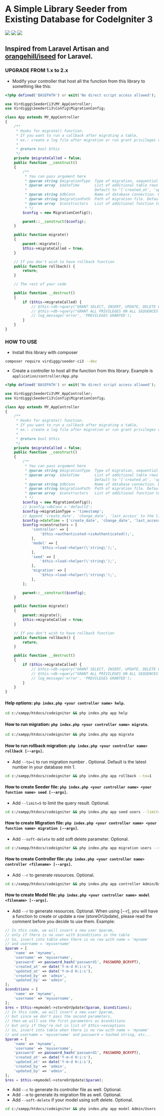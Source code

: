 # A Simple Library Seeder from Existing Database for CodeIgniter 3

<img src="https://img.shields.io/packagist/php-v/virdiggg/seeder-ci3" /> <img src="https://img.shields.io/badge/codeigniter--version-3-green" /> <img src="https://img.shields.io/github/license/virdiggg/seeder-ci3" />

## Inspired from Laravel Artisan and [orangehill/iseed](https://github.com/orangehill/iseed) for Laravel.

### UPGRADE FROM 1.x to 2.x
- Modify your controller that host all the function from this library to something like this:
```php
<?php defined('BASEPATH') or exit('No direct script access allowed');

use Virdiggg\SeederCi3\MY_AppController;
use Virdiggg\SeederCi3\Config\MigrationConfig;

class App extends MY_AppController
{
    /**
     * Hooks for migrate() function.
     * If you want to run a callback after migrating a table,
     * ex.: create a log file after migration or run grant privileges query for a role.
     * 
     * @return bool $this
     */
    private $migrateCalled = false;
    public function __construct()
    {
        /**
         * You can pass argument here
         * @param string $migrationType  Type of migration, sequential or timestamp. Default to 'sequential'.
         * @param array  $dateTime       List of additional table rows with datetime data type.
         *                               Default to "['created_at', 'updated_at', 'approved_at', 'deleted_at']".
         * @param string $dbConn         Name of database connection. Default to 'default'.
         * @param string $migrationPath  Path of migration file. Default to 'ROOT/application/migrations'.
         * @param array  $constructors   List of additional function to be called in constructor. Default to [].
         * */
        $config = new MigrationConfig();

        parent::__construct($config);
    }

    public function migrate()
    {
        parent::migrate();
        $this->migrateCalled = true;
    }

    // If you don't wish to have rollback function
    public function rollback() {
        return;
    }

    // The rest of your code

    public function __destruct()
    {
        if ($this->migrateCalled) {
            // $this->db->query("GRANT SELECT, INSERT, UPDATE, DELETE ON ALL TABLES IN SCHEMA public TO myrole");
            // $this->db->query("GRANT ALL PRIVILEGES ON ALL SEQUENCES IN SCHEMA public TO myrole");
            // log_message('error', 'PREVILEGES GRANTED');
        }
    }
}
```

### HOW TO USE
- Install this library with composer
```bash
composer require virdiggg/seeder-ci3 --dev
```
- Create a controller to host all the function from this library. Example is `application/controller/App.php`
```php
<?php defined('BASEPATH') or exit('No direct script access allowed');

use Virdiggg\SeederCi3\MY_AppController;
use Virdiggg\SeederCi3\Config\MigrationConfig;

class App extends MY_AppController
{
    /**
     * Hooks for migrate() function.
     * If you want to run a callback after migrating a table,
     * ex.: create a log file after migration or run grant privileges query for a role.
     * 
     * @return bool $this
     */
    private $migrateCalled = false;
    public function __construct()
    {
        /**
         * You can pass argument here
         * @param string $migrationType  Type of migration, sequential or timestamp. Default to 'sequential'.
         * @param array  $dateTime       List of additional table rows with datetime data type.
         *                               Default to "['created_at', 'updated_at', 'approved_at', 'deleted_at']".
         * @param string $dbConn         Name of database connection. Default to 'default'.
         * @param string $migrationPath  Path of migration file. Default to 'ROOT/application/migrations'.
         * @param array  $constructors   List of additional function to be called in constructor. Default to [].
         * */
        $config = new MigrationConfig();
        // $config->dbConn = 'default2';
        $config->migrationType = 'timestamp';
        // Append 'create_date', 'change_date', 'last_access' to the list of $dateTime
        $config->dateTime = ['create_date', 'change_date', 'last_access'];
        $config->constructors = [
            'controller' => [
                '$this->authenticated->isAuthenticated();',
            ],
            'model' => [
                '$this->load->helper(\'string\');',
            ],
            'seed' => [
                '$this->load->helper(\'string\');',
            ],
            'migration' => [
                '$this->load->helper(\'string\');',
            ],
        ];

        parent::__construct($config);
    }

    public function migrate()
    {
        parent::migrate();
        $this->migrateCalled = true;
    }

    // If you don't wish to have rollback function
    public function rollback() {
        return;
    }

    public function __destruct()
    {
        if ($this->migrateCalled) {
            // $this->db->query("GRANT SELECT, INSERT, UPDATE, DELETE ON ALL TABLES IN SCHEMA public TO myrole");
            // $this->db->query("GRANT ALL PRIVILEGES ON ALL SEQUENCES IN SCHEMA public TO myrole");
            // log_message('error', 'PREVILEGES GRANTED');
        }
    }
}
```

#### Help options: `php index.php <your controller name> help`.
```bash
cd c:/xampp/htdocs/codeigniter && php index.php app help
```
#### How to run migration: `php index.php <your controller name> migrate`.
```bash
cd c:/xampp/htdocs/codeigniter && php index.php app migrate
```
#### How to run rollback migration: `php index.php <your controller name> rollback [--args]`.
- Add `--to=1` to run migration number <args>. Optional. Default is the latest number in your database min 1.
```bash
cd c:/xampp/htdocs/codeigniter && php index.php app rollback --to=1
```
#### How to create Seeder file: `php index.php <your controller name> <your function name> seed [--args]`.
- Add `--limit=5` to limit the query result. Optional.
```bash
cd c:/xampp/htdocs/codeigniter && php index.php app seed users --limit=10
```
#### How to create Migration file: `php index.php <your controller name> <your function name> migration [--args]`.
- Add `--soft-delete` to add soft delete parameter. Optional.
```bash
cd c:/xampp/htdocs/codeigniter && php index.php app migration users --soft-delete
```
#### How to create Controller file: `php index.php <your controller name> controller <filename> [--args]`.
- Add `--r` to generate resources. Optional.
```bash
cd c:/xampp/htdocs/codeigniter && php index.php app controller Admin/Dashboard/Table --r
```
#### How to create Model file: `php index.php <your controller name> model <filename> [--args]`.
- Add `--r` to generate resources. Optional.
When using [--r], you will have a function to create or update a row (storeOrUpdate), please read the comment before you decide to use them. Example:
```php
// In this code, we will insert a new user $param,
// only if there is no user with $conditions in the table
// So, insert into table when there is no row with name = 'myname'
// and username = 'myusername'
$param = [
    'name' => 'myname',
    'username' => 'myusername',
    'password' => password_hash('password1', PASSWORD_BCRYPT),
    'created_at' => date('Y-m-d H:i:s'),
    'updated_at' => date('Y-m-d H:i:s'),
    'created_by' => 'admin',
    'updated_by' => 'admin',
];
$conditions = [
    'name' => 'myname',
    'username' => 'myusername',
];
$res = $this->mymodel->storeOrUpdate($param, $conditions);
// In this code, we will insert a new user $param,
// but since we don't pass the second parameters,
// then we will use the first parameters as $conditions
// but only if they're not in list of $this->exceptions
// So, insert into table when there is no row with name = 'myname'
// and username = 'myusername' and password = hashed string, etc...
$param = [
    'name' => 'myname',
    'username' => 'myusername',
    'password' => password_hash('password1', PASSWORD_BCRYPT),
    'created_at' => date('Y-m-d H:i:s'),
    'updated_at' => date('Y-m-d H:i:s'),
    'created_by' => 'admin',
    'updated_by' => 'admin',
];
$res = $this->mymodel->storeOrUpdate($param);
```
- Add `--c` to generate its controller file as well. Optional.
- Add `--m` to generate its migration file as well. Optional.
- Add `--soft-delete` if your model using soft delete. Optional.
```bash
cd c:/xampp/htdocs/codeigniter && php index.php app model Admin/Users --r --c --m --soft-delete
```
